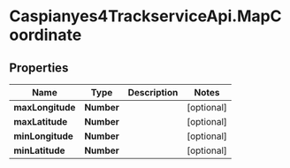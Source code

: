 # Caspianyes4TrackserviceApi.MapCoordinate

## Properties
Name | Type | Description | Notes
------------ | ------------- | ------------- | -------------
**maxLongitude** | **Number** |  | [optional] 
**maxLatitude** | **Number** |  | [optional] 
**minLongitude** | **Number** |  | [optional] 
**minLatitude** | **Number** |  | [optional] 
